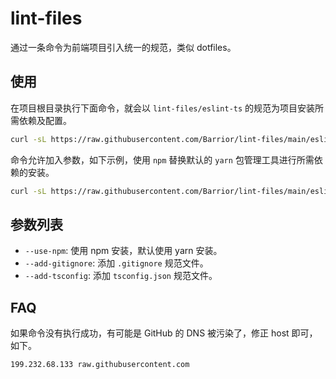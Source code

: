 # lint-files
通过一条命令为前端项目引入统一的规范，类似 dotfiles。

## 使用

在项目根目录执行下面命令，就会以 `lint-files/eslint-ts` 的规范为项目安装所需依赖及配置。

```bash
curl -sL https://raw.githubusercontent.com/Barrior/lint-files/main/eslint-ts/install.sh | bash
```

命令允许加入参数，如下示例，使用 `npm` 替换默认的 `yarn` 包管理工具进行所需依赖的安装。

```bash
curl -sL https://raw.githubusercontent.com/Barrior/lint-files/main/eslint-ts/install.sh | bash -s -- --use-npm
```

## 参数列表

- `--use-npm`: 使用 npm 安装，默认使用 yarn 安装。
- `--add-gitignore`: 添加 `.gitignore` 规范文件。
- `--add-tsconfig`: 添加 `tsconfig.json` 规范文件。

## FAQ

如果命令没有执行成功，有可能是 GitHub 的 DNS 被污染了，修正 host 即可，如下。

```bash
199.232.68.133 raw.githubusercontent.com
```
